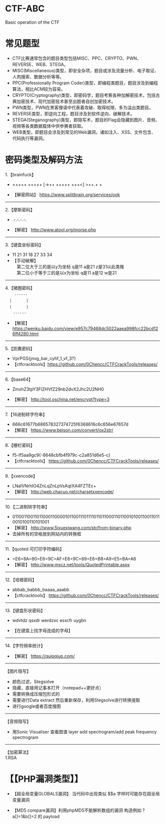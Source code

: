 # CTF-ABC
Basic operation of the CTF    
# 常见题型    
* CTF比赛通常包含的题目类型包括MISC、PPC、CRYPTO、PWN、REVERSE、WEB、STEGA。   
* MISC(Miscellaneous)类型，即安全杂项，题目或涉及流量分析、电子取证、人肉搜索、数据分析等等。  
* PPC(Professionally Program Coder)类型，即编程类题目，题目涉及到编程算法，相比ACM较为容易。   
* CRYPTO(Cryptography)类型，即密码学，题目考察各种加解密技术，包括古典加密技术、现代加密技术甚至出题者自创加密技术。  
* PWN类型，PWN在黑客俚语中代表着攻破、取得权限，多为溢出类题目。   
* REVERSE类型，即逆向工程，题目涉及到软件逆向、破解技术。    
* STEGA(Steganography)类型，即隐写术，题目的Flag会隐藏到图片、音频、视频等各类数据载体中供参赛者获取。   
* WEB类型，即题目会涉及到常见的Web漏洞，诸如注入、XSS、文件包含、代码执行等漏洞。  

# 密码类型及解码方法

1.【brainfuck】    
* +++++ +++++ [->++ +++++ +++<] >++.+ +   

* 【解密网站】       https://www.splitbrain.org/services/ook
---
2.【摩斯密码】      
* .-.-.-.-.     

* 【解密】         http://www.atool.org/morse.php
---
3.【键盘坐标密码】   
* 11 21 31 18 27 33 34
* 【手动破解】    
　第二位大于三的是以y为坐标 q是11 a是21 z是31以此类推  
　第二位小于等于三的是以x为坐标 q是11 a是12 w是21 
---
4.【猪圈密码】     
　 ``　------　``    
 　`` |　　　　| ``     
 　`` |　　　　| ``    
 　``　------　``
  
* 【解密】          https://wenku.baidu.com/view/e957c79468dc5022aaea998fcc22bcd126ff4280.html  
---
5.【凯撒密码】     
* VprPGS{jnvg_bar_cyhf_1_vf_3?}   
* 【ctfcracktools】https://github.com/0Chencc/CTFCrackTools/releases/
***

6.【base64】       
* ZmxhZ3tpY3FlZHVfZ29nb2dvX2Jhc2U2NH0
 
* 【解密】         http://tool.oschina.net/encrypt?type=3
***

7.【16进制转字符串】 
* 666c61677b686578327374725f6368616c6c656e67657d 
* 【解密】           https://www.bejson.com/convert/ox2str/
***

8.【栅栏密码】      
* f5-lf5aa9gc9{-8648cbfb4f979c-c2a851d6e5-c}
* 【ctfcracktools】 https://github.com/0Chencc/CTFCrackTools/releases/
***

9.【xxencode】      
* LNalVNrhIO4ZnLqZnLpVsAqtXA4FZTEc+
* 【解密】          http://web.chacuo.net/charsetxxencode/
***

10.【二进制转字符串】  
* 01100110011011000110000101100111011110110110001101100101001100110110010100110101001
* 【解密】            http://www.5ixuexiwang.com/str/from-binary.php   
* 去掉所有的空格放到网站内的转换框
***

11.【quoted 可打印字符编码】     
* =E6=8A=80=E6=9C=AF=E6=9C=89=E6=B8=A9=E5=BA=A6
* 【解密】                  http://www.mxcz.net/tools/QuotedPrintable.aspx
***

12.【培根密码】              
* abbab_babbb_baaaa_aaabb
* 【ctfcracktools】        https://github.com/0Chencc/CTFCrackTools/releases/
***

13.【键盘形状密码】         
* wdvtdz  qsxdr werdzxc  esxcfr uygbn

* 【在键盘上找字母连成的字母】
***
14.【字符频率统计】
* 【解密】 https://quipqiup.com/
---
【图片隐写】            
* 颜色过滤，Stegsolve    
* 隐藏，直接用记事本打开（notepad++更好点） 
* 需要转换成压缩包形式的
* 需要进行Data extract 然后重新保存，利用Stegsolve进行转换提取
* 进行google或者百度搜图
---
【音频隐写】   
* 用Sonic Visualiser 查看图谱 layer add spectrogram/add peak frequency spectrogram
***
【加密算法】   
1.RSA    
![]()
# 【【PHP漏洞类型】】


* 【超全局变量GLOBALS漏洞】 当代码中出现类似 $$a 字样时可能存在超全局变量漏洞

* 【MD5 compare漏洞】利用phpMD5不能解析数组的漏洞 构造例如 ?a[]=1&b[]=2 的 payload






 
  
